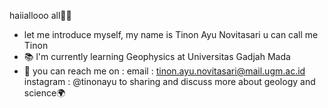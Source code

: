 haiiallooo all🙌🏻
- let me introduce myself, my name is Tinon Ayu Novitasari u can call me Tinon
- 📚 l'm currently learning Geophysics at Universitas Gadjah Mada
- 💌 you can reach me on :
email : tinon.ayu.novitasari@mail.ugm.ac.id
instagram : @tinonayu 
to sharing and discuss more about geology and science🌍
